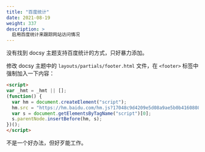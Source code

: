 ```yaml
---
title: "百度统计"
date: 2021-08-19
weight: 337
description: >
  启用百度统计来跟踪网站访问情况
---
```


没有找到 docsy 主题支持百度统计的方式，只好暴力添加。

修改 docsy 主题中的 `layouts/partials/footer.html` 文件，在 `<footer>` 标签中强制加入一下内容：

```html
<script>
var _hmt = _hmt || [];
(function() {
  var hm = document.createElement("script");
  hm.src = "https://hm.baidu.com/hm.js?17048c9d4209e5d08a9ae5b0b4160808";
  var s = document.getElementsByTagName("script")[0]; 
  s.parentNode.insertBefore(hm, s);
})();
</script>
```

不是一个好办法，但好歹能工作。

